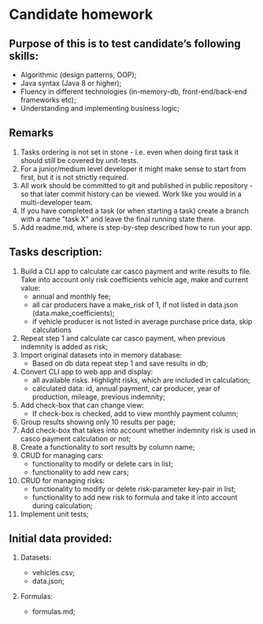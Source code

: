 # Candidate homework

## Purpose of this is to test candidate’s following skills:
* Algorithmic
    (design patterns, OOP);
* Java syntax
    (Java 8 or higher);
* Fluency in different technologies
    (in-memory-db, front-end/back-end frameworks etc);
* Understanding and implementing business logic;

## Remarks
1.	Tasks ordering is not set in stone - i.e. even when doing first task it should still be covered by unit-tests. 
2.	For a junior/medium level developer it might make sense to start from first, but it is not strictly required.
3.	All work should be committed to git and published in public repository - so that later commit history can be viewed. Work like you would in a multi-developer team. 
4.	If you have completed a task (or when starting a task) create a branch with a name "task X" and leave the final running state there.
5.  Add readme.md, where is step-by-step described how to run your app. 

## Tasks description:
1. Build a CLI app to calculate car casco payment and write results to file. Take into account only risk coefficients vehicle age, make and current value:
    * annual and monthly fee;
    * all car producers have a make_risk of 1, if not listed in data.json (data.make_coefficients);
    * if vehicle producer is not listed in average purchase price data, skip calculations
2. Repeat step 1 and calculate car casco payment, when previous indemnity is added as risk;
3. Import original datasets into in memory database:
    * Based on db data repeat step 1 and save results in db;
4. Convert CLI app to web app and display:
    * all available risks. Highlight risks, which are included in calculation;
    * calculated data: id, annual payment, car producer, year of production, mileage, previous indemnity;
5. Add check-box that can change view:
    * If check-box is checked, add to view monthly payment column;
6. Group results showing only 10 results per page;
7. Add check-box that takes into account whether indemnity risk is used in casco payment calculation or not;
8. Create a functionality to sort results by column name;
9. CRUD for managing cars:
    * functionality to modify or delete cars in list;
    * functionality to add new cars;
10. CRUD for managing risks:
    * functionality to modify or delete risk-parameter key-pair in list;
    * functionality to add new risk to formula and take it into account during calculation;
11. Implement unit tests;

## Initial data provided:
1. Datasets:
    * vehicles.csv;
    * data.json;

2. Formulas:
    * formulas.md;

